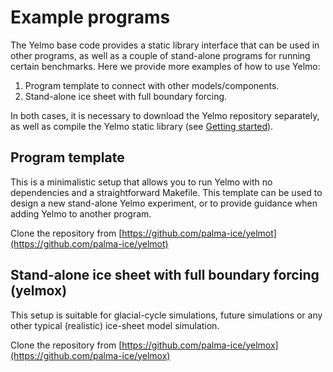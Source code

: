 # Example programs

The Yelmo base code provides a static library interface that can be used in
other programs, as well as a couple of stand-alone programs for running
certain benchmarks. Here we provide more examples of how to use
Yelmo:

1. Program template to connect with other models/components.
2. Stand-alone ice sheet with full boundary forcing.

In both cases, it is necessary to download the Yelmo repository
separately, as well as compile the Yelmo static library
(see [Getting started](getting-started.md)).

## Program template

This is a minimalistic setup that allows you to run Yelmo with
no dependencies and a straightforward Makefile. This template
can be used to design a new stand-alone Yelmo experiment, or
to provide guidance when adding Yelmo to another program.

Clone the repository from [https://github.com/palma-ice/yelmot](https://github.com/palma-ice/yelmot)

## Stand-alone ice sheet with full boundary forcing (yelmox)

This setup is suitable for glacial-cycle simulations, future simulations
or any other typical (realistic) ice-sheet model simulation.

Clone the repository from [https://github.com/palma-ice/yelmox](https://github.com/palma-ice/yelmox)
